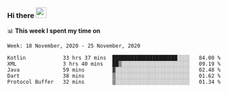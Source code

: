 ### Hi there <a href="https://www.gautamkrishnar.com/"><img src="https://media.giphy.com/media/hvRJCLFzcasrR4ia7z/giphy.gif" width="25px"></a>

📊 **This week I spent my time on**

<!--START_SECTION:waka-->
```text
Week: 18 November, 2020 - 25 November, 2020

Kotlin            33 hrs 37 mins  █████████████████████░░░░   84.00 % 
XML               3 hrs 40 mins   ██▒░░░░░░░░░░░░░░░░░░░░░░   09.19 % 
Java              59 mins         ▓░░░░░░░░░░░░░░░░░░░░░░░░   02.48 % 
Dart              38 mins         ▒░░░░░░░░░░░░░░░░░░░░░░░░   01.62 % 
Protocol Buffer   32 mins         ▒░░░░░░░░░░░░░░░░░░░░░░░░   01.34 % 
```
<!--END_SECTION:waka-->
